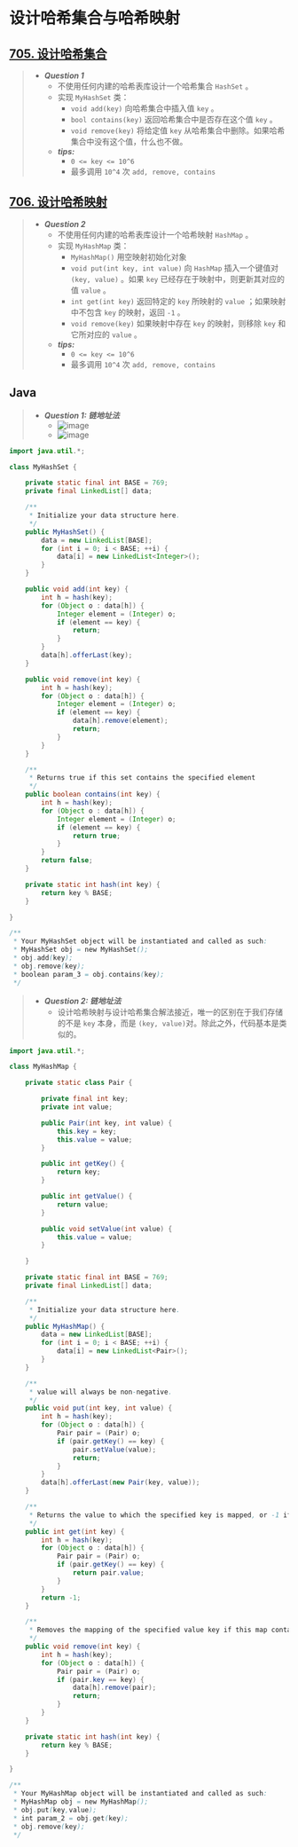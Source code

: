 # 设计哈希集合与哈希映射

## [705. 设计哈希集合](https://leetcode.cn/problems/design-hashset/)

> - ***Question 1***
>   - 不使用任何内建的哈希表库设计一个哈希集合 `HashSet` 。
>   - 实现 `MyHashSet` 类：
>     - `void add(key)` 向哈希集合中插入值 `key` 。
>     - `bool contains(key)` 返回哈希集合中是否存在这个值 `key` 。
>     - `void remove(key)` 将给定值 `key` 从哈希集合中删除。如果哈希集合中没有这个值，什么也不做。
>   - ***tips:***
>     - `0 <= key <= 10^6`
>     - 最多调用 `10^4` 次 `add, remove, contains`

## [706. 设计哈希映射](https://leetcode.cn/problems/design-hashmap/)

> - ***Question 2***
>   - 不使用任何内建的哈希表库设计一个哈希映射 `HashMap` 。
>   - 实现 `MyHashMap` 类：
>     - `MyHashMap()` 用空映射初始化对象
>     - `void put(int key, int value)` 向 `HashMap` 插入一个键值对 `(key, value)` 。如果 `key` 已经存在于映射中，则更新其对应的值 `value` 。
>     - `int get(int key)` 返回特定的 `key` 所映射的 `value` ；如果映射中不包含 `key` 的映射，返回 `-1` 。
>     - `void remove(key)` 如果映射中存在 `key` 的映射，则移除 `key` 和它所对应的 `value` 。
>   - ***tips:***
>     - `0 <= key <= 10^6`
>     - 最多调用 `10^4` 次 `add, remove, contains`

## Java

> - ***Question 1: 链地址法***
>   - ![image](./images/设计哈希集合1.png)
>   - ![image](./images/设计哈希集合2.png)

```java
import java.util.*;

class MyHashSet {

    private static final int BASE = 769;
    private final LinkedList[] data;

    /**
     * Initialize your data structure here.
     */
    public MyHashSet() {
        data = new LinkedList[BASE];
        for (int i = 0; i < BASE; ++i) {
            data[i] = new LinkedList<Integer>();
        }
    }

    public void add(int key) {
        int h = hash(key);
        for (Object o : data[h]) {
            Integer element = (Integer) o;
            if (element == key) {
                return;
            }
        }
        data[h].offerLast(key);
    }

    public void remove(int key) {
        int h = hash(key);
        for (Object o : data[h]) {
            Integer element = (Integer) o;
            if (element == key) {
                data[h].remove(element);
                return;
            }
        }
    }

    /**
     * Returns true if this set contains the specified element
     */
    public boolean contains(int key) {
        int h = hash(key);
        for (Object o : data[h]) {
            Integer element = (Integer) o;
            if (element == key) {
                return true;
            }
        }
        return false;
    }

    private static int hash(int key) {
        return key % BASE;
    }

}

/**
 * Your MyHashSet object will be instantiated and called as such:
 * MyHashSet obj = new MyHashSet();
 * obj.add(key);
 * obj.remove(key);
 * boolean param_3 = obj.contains(key);
 */
```

> - ***Question 2: 链地址法***
>   - 设计哈希映射与设计哈希集合解法接近，唯一的区别在于我们存储的不是 `key` 本身，而是 `(key, value)`对。除此之外，代码基本是类似的。

```java
import java.util.*;

class MyHashMap {

    private static class Pair {

        private final int key;
        private int value;

        public Pair(int key, int value) {
            this.key = key;
            this.value = value;
        }

        public int getKey() {
            return key;
        }

        public int getValue() {
            return value;
        }

        public void setValue(int value) {
            this.value = value;
        }

    }

    private static final int BASE = 769;
    private final LinkedList[] data;

    /**
     * Initialize your data structure here.
     */
    public MyHashMap() {
        data = new LinkedList[BASE];
        for (int i = 0; i < BASE; ++i) {
            data[i] = new LinkedList<Pair>();
        }
    }

    /**
     * value will always be non-negative.
     */
    public void put(int key, int value) {
        int h = hash(key);
        for (Object o : data[h]) {
            Pair pair = (Pair) o;
            if (pair.getKey() == key) {
                pair.setValue(value);
                return;
            }
        }
        data[h].offerLast(new Pair(key, value));
    }

    /**
     * Returns the value to which the specified key is mapped, or -1 if this map contains no mapping for the key
     */
    public int get(int key) {
        int h = hash(key);
        for (Object o : data[h]) {
            Pair pair = (Pair) o;
            if (pair.getKey() == key) {
                return pair.value;
            }
        }
        return -1;
    }

    /**
     * Removes the mapping of the specified value key if this map contains a mapping for the key
     */
    public void remove(int key) {
        int h = hash(key);
        for (Object o : data[h]) {
            Pair pair = (Pair) o;
            if (pair.key == key) {
                data[h].remove(pair);
                return;
            }
        }
    }

    private static int hash(int key) {
        return key % BASE;
    }

}

/**
 * Your MyHashMap object will be instantiated and called as such:
 * MyHashMap obj = new MyHashMap();
 * obj.put(key,value);
 * int param_2 = obj.get(key);
 * obj.remove(key);
 */
```
